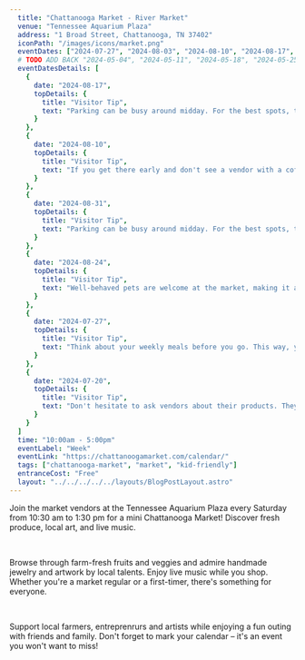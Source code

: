 ```yaml
---
  title: "Chattanooga Market - River Market"
  venue: "Tennessee Aquarium Plaza"
  address: "1 Broad Street, Chattanooga, TN 37402"
  iconPath: "/images/icons/market.png"
  eventDates: ["2024-07-27", "2024-08-03", "2024-08-10", "2024-08-17", "2024-08-24", "2024-08-31"]
  # TODO ADD BACK "2024-05-04", "2024-05-11", "2024-05-18", "2024-05-25", "2024-06-01", "2024-06-08", "2024-06-15", "2024-06-22", "2024-06-29", "2024-07-06", "2024-07-13", "2024-07-20", 
  eventDatesDetails: [
    {
      date: "2024-08-17", 
      topDetails: {
        title: "Visitor Tip", 
        text: "Parking can be busy around midday. For the best spots, try arriving right at the start of the market or closer to the end."
      }
    },
    {
      date: "2024-08-10", 
      topDetails: {
        title: "Visitor Tip", 
        text: "If you get there early and don't see a vendor with a coffee offering, there is a Starbucks very close by to help get your morning (or afternoon) going.",
      }
    },
    {
      date: "2024-08-31", 
      topDetails: {
        title: "Visitor Tip", 
        text: "Parking can be busy around midday. For the best spots, try arriving right at the start of the market or closer to the end."
      }
    },
    {
      date: "2024-08-24", 
      topDetails: {
        title: "Visitor Tip", 
        text: "Well-behaved pets are welcome at the market, making it a fun outing for the whole family, including furry friends."
      }
    },
    {
      date: "2024-07-27", 
      topDetails: {
        title: "Visitor Tip", 
        text: "Think about your weekly meals before you go. This way, you can plan your purchases and ensure your trip to the market is a success."
      }
    },
    {
      date: "2024-07-20", 
      topDetails: {
        title: "Visitor Tip", 
        text: "Don't hesitate to ask vendors about their products. They can offer great advice, cooking tips, and sometimes even samples."
      }
    }
  ]
  time: "10:00am - 5:00pm"
  eventLabel: "Week"
  eventLink: "https://chattanoogamarket.com/calendar/"
  tags: ["chattanooga-market", "market", "kid-friendly"]
  entranceCost: "Free"
  layout: "../../../../../layouts/BlogPostLayout.astro"
---
```



Join the market vendors at the Tennessee Aquarium Plaza every Saturday from 10:30 am to 1:30 pm for a mini Chattanooga Market! Discover fresh produce, local art, and live music.

<br>

Browse through farm-fresh fruits and veggies and admire handmade jewelry and artwork by local talents. Enjoy live music while you shop. Whether you're a market regular or a first-timer, there's something for everyone.

<br>

Support local farmers, entreprenrurs and artists while enjoying a fun outing with friends and family. Don't forget to mark your calendar – it's an event you won't want to miss!